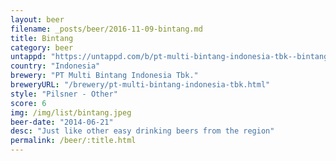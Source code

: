 ```yaml
---
layout: beer
filename: _posts/beer/2016-11-09-bintang.md
title: Bintang
category: beer
untappd: "https://untappd.com/b/pt-multi-bintang-indonesia-tbk--bintang-pilsener/10434"
country: "Indonesia"
brewery: "PT Multi Bintang Indonesia Tbk."
breweryURL: "/brewery/pt-multi-bintang-indonesia-tbk.html"
style: "Pilsner - Other"
score: 6
img: /img/list/bintang.jpeg
beer-date: "2014-06-21"
desc: "Just like other easy drinking beers from the region"
permalink: /beer/:title.html
---
```

